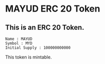 # MAYUD ERC 20 Token

## This is an ERC 20 Token.
    Name : MAYUD
    Symbol : MYD
    Initial Supply : 100000000000

This token is mintable.


